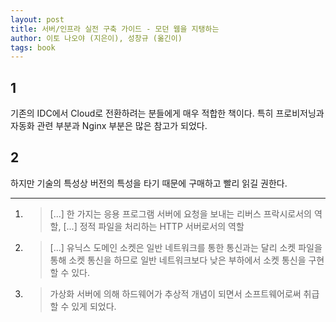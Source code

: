 ```yaml
---
layout: post
title: 서버/인프라 실전 구축 가이드 - 모던 웹을 지탱하는
author: 이토 나오야 (지은이), 성창규 (옮긴이)
tags: book
---
```


## 1
기존의 IDC에서 Cloud로 전환하려는 분들에게 매우 적합한 책이다. 특히 프로비저닝과 자동화 관련 부분과 Nginx 부분은 많은 참고가 되었다.

## 2
하지만 기술의 특성상 버전의 특성을 타기 때문에 구매하고 빨리 읽길 권한다.

----

1. > [...] 한 가지는 응용 프로그램 서버에 요청을 보내는 리버스 프락시로서의 역할, [...] 정적 파일을 처리하는 HTTP 서버로서의 역할

2. > [...] 유닉스 도메인 소켓은 일반 네트워크를 통한 통신과는 달리 소켓 파일을 통해 소켓 통신을 하므로 일반 네트워크보다 낮은 부하에서 소켓 통신을 구현할 수 있다.

3. > 가상화 서버에 의해 하드웨어가 추상적 개념이 되면서 소프트웨어로써 취급할 수 있게 되었다.
